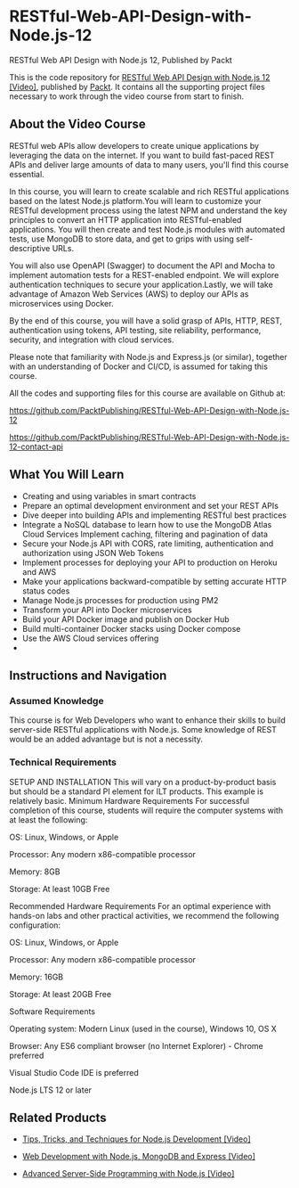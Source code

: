 # RESTful-Web-API-Design-with-Node.js-12
 RESTful Web API Design with Node.js 12, Published by Packt

This is the code repository for [RESTful Web API Design with Node.js 12 [Video]](https://www.packtpub.com/web-development/restful-web-api-design-with-node-js-12-video), published by [Packt](https://www.packtpub.com/?utm_source=github). It contains all the supporting project files necessary to work through the video course from start to finish.

## About the Video Course

RESTful web APIs allow developers to create unique applications by leveraging the data on the internet. If you want to build fast-paced REST APIs and deliver large amounts of data to many users, you'll find this course essential.

In this course, you will learn to create scalable and rich RESTful applications based on the latest Node.js platform.You will learn to customize your RESTful development process using the latest NPM and understand the key principles to convert an HTTP application into RESTful-enabled applications. You will then create and test Node.js modules with automated tests, use MongoDB to store data, and get to grips with using self-descriptive URLs.

You will also use OpenAPI (Swagger) to document the API and Mocha to implement automation tests for a REST-enabled endpoint. We will explore authentication techniques to secure your application.Lastly, we will take advantage of Amazon Web Services (AWS) to deploy our APIs as microservices using Docker.

By the end of this course, you will have a solid grasp of APIs, HTTP, REST, authentication using tokens, API testing, site reliability, performance, security, and integration with cloud services.

Please note that familiarity with Node.js and Express.js (or similar), together with an understanding of Docker and CI/CD, is assumed for taking this course.

All the codes and supporting files for this course are available on Github at:

https://github.com/PacktPublishing/RESTful-Web-API-Design-with-Node.js-12

https://github.com/PacktPublishing/RESTful-Web-API-Design-with-Node.js-12-contact-api

<H2>What You Will Learn</H2>
<DIV class=book-info-will-learn-text>
<UL>
<LI><SPAN style="BACKGROUND-COLOR: transparent">Creating and using variables in smart contracts</SPAN> 
<LI>Prepare an optimal development environment and set your REST APIs
<LI>Dive deeper into building APIs and implementing RESTful best practices
<LI>Integrate a NoSQL database to learn how to use the MongoDB Atlas Cloud Services Implement caching, filtering and pagination of data
<LI>Secure your Node.js API with CORS, rate limiting, authentication and authorization using JSON Web Tokens
<LI>Implement processes for deploying your API to production on Heroku and AWS
<LI>Make your applications backward-compatible by setting accurate HTTP status codes
<LI>Manage Node.js processes for production using PM2
<LI>Transform your API into Docker microservices
<LI>Build your API Docker image and publish on Docker Hub
<LI>Build multi-container Docker stacks using Docker compose
<LI>Use the AWS Cloud services offering
<LI> </LI></UL></DIV>

## Instructions and Navigation
### Assumed Knowledge
This course is for Web Developers who want to enhance their skills to build server-side RESTful applications with Node.js.
Some knowledge of REST would be an added advantage but is not a necessity.

### Technical Requirements

SETUP AND INSTALLATION
This will vary on a product-by-product basis but should be a standard PI element for ILT products. This example is relatively basic.
Minimum Hardware Requirements
For successful completion of this course, students will require the computer systems with at least the following:

OS: Linux, Windows, or Apple


Processor: Any modern x86-compatible processor


Memory: 8GB


Storage: At least 10GB Free



Recommended Hardware Requirements
For an optimal experience with hands-on labs and other practical activities, we recommend the following configuration:

OS: Linux, Windows, or Apple


Processor: Any modern x86-compatible processor


Memory: 16GB


Storage: At least 20GB Free

Software Requirements

Operating system: Modern Linux (used in the course), Windows 10, OS X


Browser: Any ES6 compliant browser (no Internet Explorer) - Chrome preferred


Visual Studio Code IDE is preferred


Node.js LTS 12 or later


## Related Products
* [Tips, Tricks, and Techniques for Node.js Development [Video]](https://www.packtpub.com/web-development/tips-tricks-and-techniques-nodejs-development-video?utm_source=github&utm_medium=repository&utm_campaign=9781789343434)

* [Web Development with Node.js, MongoDB and Express [Video]](https://www.packtpub.com/application-development/web-development-nodejs-mongodb-and-express-video?utm_source=github&utm_medium=repository&utm_campaign=9781786463425)

* [Advanced Server-Side Programming with Node.js [Video]](https://www.packtpub.com/web-development/advanced-server-side-programming-nodejs-video?utm_source=github&utm_medium=repository&utm_campaign=9781787289963)



